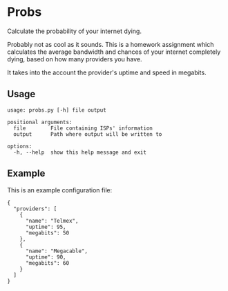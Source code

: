 # Probs
Calculate the probability of your internet dying.

Probably not as cool as it sounds. This is a homework assignment which calculates
the average bandwidth and chances of your internet completely dying, based on how
many providers you have.

It takes into the account the provider's uptime and speed in megabits.

## Usage
```
usage: probs.py [-h] file output

positional arguments:
  file        File containing ISPs' information
  output      Path where output will be written to

options:
  -h, --help  show this help message and exit

```

## Example
This is an example configuration file:
```
{
  "providers": [
    {
      "name": "Telmex",
      "uptime": 95,
      "megabits": 50
    },
    {
      "name": "Megacable",
      "uptime": 90,
      "megabits": 60
    }
  ]
}
```
